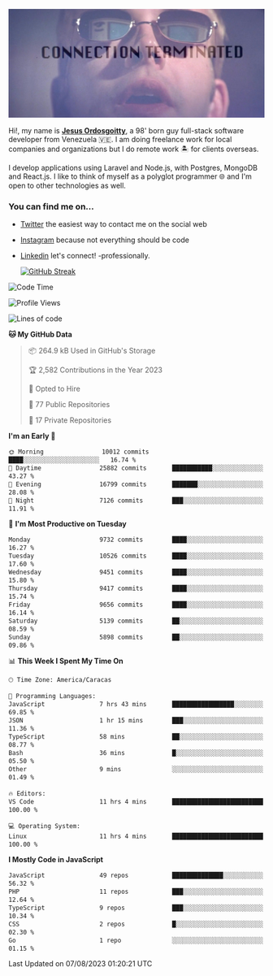 ![hackers movie reference](./disconnected.jpg)

Hi!, my name is [**Jesus Ordosgoitty**](https://jodaz.xyz), a 98' born guy full-stack software developer from Venezuela 🇻🇪. I am doing freelance work for local companies and organizations but I do remote work 🏝️ for clients overseas. 

I develop applications using Laravel and Node.js, with Postgres, MongoDB and React.js. I like to think of myself as a polyglot programmer 🌐 and I'm open to other technologies as well.

### You can find me on...

- [Twitter](https://twitter.com/jodaz_) the easiest way to contact me on the social web
- [Instagram](https://instagram.com/jodaz_) because not everything should be code
- [Linkedin](https://linkedin.com/in/jodaz) let's connect! -professionally.


    [![GitHub Streak](https://streak-stats.demolab.com?user=jodaz&theme=tokyonight)](https://git.io/streak-stats)

<!--START_SECTION:waka-->
![Code Time](http://img.shields.io/badge/Code%20Time-4%2C126%20hrs%2029%20mins-blue)

![Profile Views](http://img.shields.io/badge/Profile%20Views-0-blue)

![Lines of code](https://img.shields.io/badge/From%20Hello%20World%20I%27ve%20Written-97.0%20million%20lines%20of%20code-blue)

**🐱 My GitHub Data** 

> 📦 264.9 kB Used in GitHub's Storage 
 > 
> 🏆 2,582 Contributions in the Year 2023
 > 
> 💼 Opted to Hire
 > 
> 📜 77 Public Repositories 
 > 
> 🔑 17 Private Repositories 
 > 
**I'm an Early 🐤** 

```text
🌞 Morning                10012 commits       ████░░░░░░░░░░░░░░░░░░░░░   16.74 % 
🌆 Daytime                25882 commits       ███████████░░░░░░░░░░░░░░   43.27 % 
🌃 Evening                16799 commits       ███████░░░░░░░░░░░░░░░░░░   28.08 % 
🌙 Night                  7126 commits        ███░░░░░░░░░░░░░░░░░░░░░░   11.91 % 
```
📅 **I'm Most Productive on Tuesday** 

```text
Monday                   9732 commits        ████░░░░░░░░░░░░░░░░░░░░░   16.27 % 
Tuesday                  10526 commits       ████░░░░░░░░░░░░░░░░░░░░░   17.60 % 
Wednesday                9451 commits        ████░░░░░░░░░░░░░░░░░░░░░   15.80 % 
Thursday                 9417 commits        ████░░░░░░░░░░░░░░░░░░░░░   15.74 % 
Friday                   9656 commits        ████░░░░░░░░░░░░░░░░░░░░░   16.14 % 
Saturday                 5139 commits        ██░░░░░░░░░░░░░░░░░░░░░░░   08.59 % 
Sunday                   5898 commits        ██░░░░░░░░░░░░░░░░░░░░░░░   09.86 % 
```


📊 **This Week I Spent My Time On** 

```text
🕑︎ Time Zone: America/Caracas

💬 Programming Languages: 
JavaScript               7 hrs 43 mins       █████████████████░░░░░░░░   69.85 % 
JSON                     1 hr 15 mins        ███░░░░░░░░░░░░░░░░░░░░░░   11.36 % 
TypeScript               58 mins             ██░░░░░░░░░░░░░░░░░░░░░░░   08.77 % 
Bash                     36 mins             █░░░░░░░░░░░░░░░░░░░░░░░░   05.50 % 
Other                    9 mins              ░░░░░░░░░░░░░░░░░░░░░░░░░   01.49 % 

🔥 Editors: 
VS Code                  11 hrs 4 mins       █████████████████████████   100.00 % 

💻 Operating System: 
Linux                    11 hrs 4 mins       █████████████████████████   100.00 % 
```

**I Mostly Code in JavaScript** 

```text
JavaScript               49 repos            ██████████████░░░░░░░░░░░   56.32 % 
PHP                      11 repos            ███░░░░░░░░░░░░░░░░░░░░░░   12.64 % 
TypeScript               9 repos             ███░░░░░░░░░░░░░░░░░░░░░░   10.34 % 
CSS                      2 repos             █░░░░░░░░░░░░░░░░░░░░░░░░   02.30 % 
Go                       1 repo              ░░░░░░░░░░░░░░░░░░░░░░░░░   01.15 % 
```




 Last Updated on 07/08/2023 01:20:21 UTC
<!--END_SECTION:waka-->
